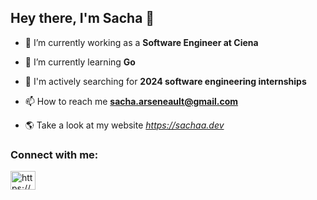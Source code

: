 <h2>Hey there, I'm Sacha 👋</h2>

- 🔭 I’m currently working as a **Software Engineer at Ciena**

- 🌱 I’m currently learning **Go**

- 🤔 I'm actively searching for **2024 software engineering internships**

- 📫 How to reach me **sacha.arseneault@gmail.com**

- 🌎 Take a look at my website *https://sachaa.dev*

<h3 align="left">Connect with me:</h3>
<p align="left">
<a href="https://www.linkedin.com/in/sacha-ars/" target="blank"><img align="center" src="https://raw.githubusercontent.com/rahuldkjain/github-profile-readme-generator/master/src/images/icons/Social/linked-in-alt.svg" alt="https://www.linkedin.com/in/sacha-ars/" height="30" width="40" /></a>
</p>
